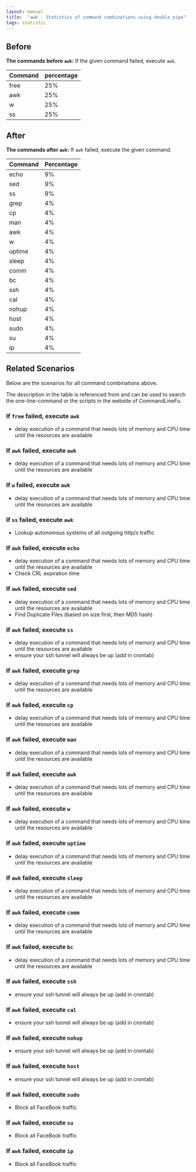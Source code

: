```yaml
---
layout: manual
title:  "awk - Statistics of command combinations using double pipe"
tags: statistic
---
```


## Before

__The commands before `awk`:__ If the given command failed, execute `awk`.

| Command | percentage |
|--------|--------|
| free | 25% |
| awk | 25% |
| w | 25% |
| ss | 25% |



## After

__The commands after `awk`:__ If `awk` failed, execute the given command.

| Command | Percentage | 
|-------|--------|
| echo | 9% |
| sed | 9% |
| ss | 9% |
| grep | 4% |
| cp | 4% |
| man | 4% |
| awk | 4% |
| w | 4% |
| uptime | 4% |
| sleep | 4% |
| comm | 4% |
| bc | 4% |
| ssh | 4% |
| cal | 4% |
| nohup | 4% |
| host | 4% |
| sudo | 4% |
| su | 4% |
| ip | 4% |



## Related Scenarios

Below are the scenarios for all command combinations above.

The description in the table is referenced from and can be used to search the one-line-command or the scripts in the website of CommandLineFu.


### If `free` failed, execute `awk`

- delay execution of a command that needs lots of memory and CPU time until the resources are available

            
### If `awk` failed, execute `awk`

- delay execution of a command that needs lots of memory and CPU time until the resources are available

            
### If `w` failed, execute `awk`

- delay execution of a command that needs lots of memory and CPU time until the resources are available

            
### If `ss` failed, execute `awk`

- Lookup autonomous systems of all outgoing http/s traffic

            


### If `awk` failed, execute `echo`

- delay execution of a command that needs lots of memory and CPU time until the resources are available
- Check CRL expiration time

            
### If `awk` failed, execute `sed`

- delay execution of a command that needs lots of memory and CPU time until the resources are available
- Find Duplicate Files (based on size first, then MD5 hash)

            
### If `awk` failed, execute `ss`

- delay execution of a command that needs lots of memory and CPU time until the resources are available
- ensure your ssh tunnel will always be up (add in crontab)

            
### If `awk` failed, execute `grep`

- delay execution of a command that needs lots of memory and CPU time until the resources are available

            
### If `awk` failed, execute `cp`

- delay execution of a command that needs lots of memory and CPU time until the resources are available

            
### If `awk` failed, execute `man`

- delay execution of a command that needs lots of memory and CPU time until the resources are available

            
### If `awk` failed, execute `awk`

- delay execution of a command that needs lots of memory and CPU time until the resources are available

            
### If `awk` failed, execute `w`

- delay execution of a command that needs lots of memory and CPU time until the resources are available

            
### If `awk` failed, execute `uptime`

- delay execution of a command that needs lots of memory and CPU time until the resources are available

            
### If `awk` failed, execute `sleep`

- delay execution of a command that needs lots of memory and CPU time until the resources are available

            
### If `awk` failed, execute `comm`

- delay execution of a command that needs lots of memory and CPU time until the resources are available

            
### If `awk` failed, execute `bc`

- delay execution of a command that needs lots of memory and CPU time until the resources are available

            
### If `awk` failed, execute `ssh`

- ensure your ssh tunnel will always be up (add in crontab)

            
### If `awk` failed, execute `cal`

- ensure your ssh tunnel will always be up (add in crontab)

            
### If `awk` failed, execute `nohup`

- ensure your ssh tunnel will always be up (add in crontab)

            
### If `awk` failed, execute `host`

- ensure your ssh tunnel will always be up (add in crontab)

            
### If `awk` failed, execute `sudo`

- Block all FaceBook traffic

            
### If `awk` failed, execute `su`

- Block all FaceBook traffic

            
### If `awk` failed, execute `ip`

- Block all FaceBook traffic

            
